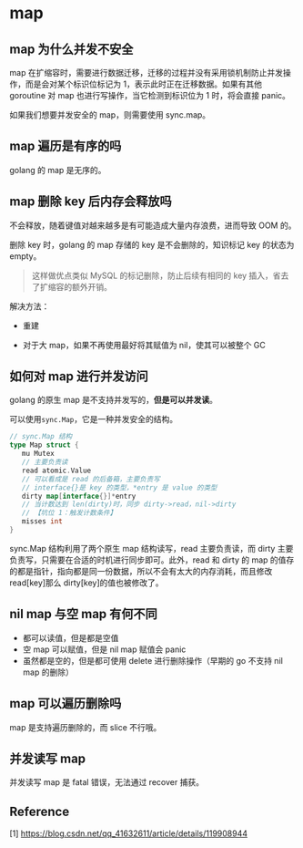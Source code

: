 # map

## map 为什么并发不安全

map 在扩缩容时，需要进行数据迁移，迁移的过程并没有采用锁机制防止并发操作，而是会对某个标识位标记为 1，表示此时正在迁移数据。如果有其他 goroutine 对 map 也进行写操作，当它检测到标识位为 1 时，将会直接 panic。

如果我们想要并发安全的 map，则需要使用 sync.map。

## map 遍历是有序的吗

golang 的 map 是无序的。

## map 删除 key 后内存会释放吗

不会释放，随着键值对越来越多是有可能造成大量内存浪费，进而导致 OOM 的。

删除 key 时，golang 的 map 存储的 key 是不会删除的，知识标记 key 的状态为 empty。

> 这样做优点类似 MySQL 的标记删除，防止后续有相同的 key 插入，省去了扩缩容的额外开销。

解决方法：

* 重建

* 对于大 map，如果不再使用最好将其赋值为 nil，使其可以被整个 GC

## 如何对 map 进行并发访问

golang 的原生 map 是不支持并发写的，**但是可以并发读**。

可以使用`sync.Map`，它是一种并发安全的结构。

```go
// sync.Map 结构
type Map struct {
   mu Mutex
   // 主要负责读
   read atomic.Value 
   // 可以看成是 read 的后备箱，主要负责写
   // interface{}是 key 的类型，*entry 是 value 的类型
   dirty map[interface{}]*entry 
   // 当计数达到 len(dirty)时，同步 dirty->read，nil->dirty
   // 【坑位 1：触发计数条件】
   misses int
}
```

sync.Map 结构利用了两个原生 map 结构读写，read 主要负责读，而 dirty 主要负责写，只需要在合适的时机进行同步即可。此外，read 和 dirty 的 map 的值存的都是指针，指向都是同一份数据，所以不会有太大的内存消耗，而且修改 read[key]那么 dirty[key]的值也被修改了。

## nil map 与空 map 有何不同

* 都可以读值，但是都是空值
* 空 map 可以赋值，但是 nil map 赋值会 panic
* 虽然都是空的，但是都可使用 delete 进行删除操作（早期的 go 不支持 nil map 的删除）

## map 可以遍历删除吗

map 是支持遍历删除的，而 slice 不行哦。

## 并发读写 map

并发读写 map 是 fatal 错误，无法通过 recover 捕获。

## Reference

[1] <https://blog.csdn.net/qq_41632611/article/details/119908944>
